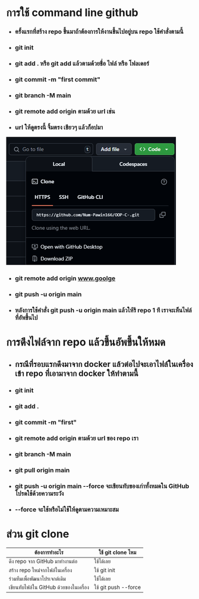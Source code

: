 # การใช้ command line github 
- ### ครั้งแรกที่สร้าง repo ขึ้นมาถ้าต้องการให้งานขึ้นไปอยู่บน repo ใช้คำสั่งตามนี้
- ### git init
- ### git add . หรือ git add แล้วตามด้วยชื่อ ไฟล์ หรือ โฟลเดอร์
- ### git commit -m "first commit"
- ### git branch -M main
- ### git remote add origin ตามด้วย url เช่น 
- ### url ให้ดูตรงนี้ จิ้มตรง เขียวๆ แล้วก็อปมา
![alt text](image.png)
- ### git remote add origin www.goolge
- ### git push -u origin main
- ### หลังการใช้คำสั่ง git push -u origin main แล้วให้รี repo 1 ที เราจะเห็นไฟล์ ที่อัพขึ้นไป

# การดึงไฟล์จาก repo แล้วขึ้นอัพขึ้นให้หมด
- ## กรณีที่รอบแรกดึงมาจาก docker แล้วต่อไปจะเอาไฟล์ในเครื่องเข้า repo ที่เอามาจาก docker ให้ทำตามนี้
- ### git init 
- ### git add .
- ### git commit -m "first"
- ### git remote add origin ตามด้วย url ของ repo เรา
- ### git branch -M main
- ### git pull origin main 
- ### git push -u origin main --force จะเขียนทับของเก่าทั้งหมดใน GitHub โปรดใช้ด้วยความระวัง
- ### --force จะใช้หรือไม่ใช้ให้ดูตามความเหมาะสม

# ส่วน git clone 

ต้องการทำอะไร | ใช้ git clone ไหม |
----- | ----- |
ดึง repo จาก GitHub มาทำงานต่อ | ใช้ได้เลย |
สร้าง repo ใหม่จากไฟล์ในเครื่อง	| ใช้ git init |
ร่วมทีมเพื่อพัฒนาโปรเจกต์เดิม	| ใช้ได้เลย |
เขียนทับไฟล์ใน GitHub ด้วยของในเครื่อง	|  ใช้ git push --force |